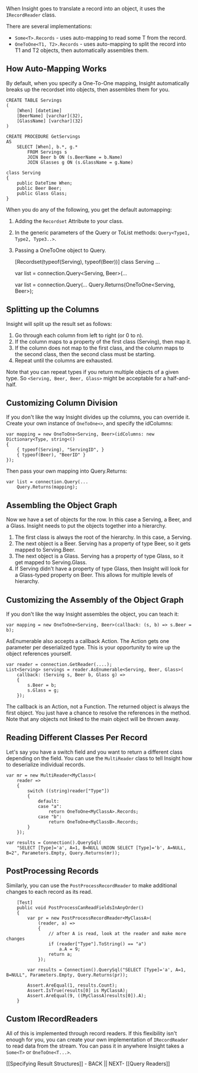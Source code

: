When Insight goes to translate a record into an object, it uses the `IRecordReader` class.

There are several implementations:

* `Some<T>.Records` - uses auto-mapping to read some T from the record.
* `OneToOne<T1, T2>.Records` - uses auto-mapping to split the record into T1 and T2 objects, then automatically assembles them.

## How Auto-Mapping Works ##

By default, when you specify a One-To-One mapping, Insight automatically breaks up the recordset into objects, then assembles them for you.

	CREATE TABLE Servings
	(
		[When] [datetime]
		[BeerName] [varchar](32),
		[GlassName] [varchar](32)
	)

	CREATE PROCEDURE GetServings
	AS
		SELECT [When], b.*, g.*
			FROM Servings s
			JOIN Beer b ON (s.BeerName = b.Name)
			JOIN Glasses g ON (s.GlassName = g.Name)

	class Serving
	{
		public DateTime When;
		public Beer Beer;
		public Glass Glass;
	}

When you do any of the following, you get the default automapping:

1. Adding the `Recordset` Attribute to your class.
2. In the generic parameters of the Query or ToList methods: `Query<Type1, Type2, Type3..>`.
3. Passing a OneToOne object to Query.

	[Recordset(typeof(Serving), typeof(Beer))]
	class Serving
	...

	var list = connection.Query<Serving, Beer>(...

	var list = connection.Query(...
		Query.Returns(OneToOne<Serving, Beer>);

## Splitting up the Columns ##

Insight will split up the result set as follows:

1. Go through each column from left to right (or 0 to n).
1. If the column maps to a property of the first class (Serving), then map it.
1. If the column does not map to the first class, and the column maps to the second class, then the second class must be starting.
1. Repeat until the columns are exhausted.

Note that you can repeat types if you return multiple objects of a given type. So `<Serving, Beer, Beer, Glass>` might be acceptable for a half-and-half.

## Customizing Column Division ##

If you don't like the way Insight divides up the columns, you can override it. Create your own instance of `OneToOne<>`, and specify the idColumns:

	var mapping = new OneToOne<Serving, Beer>(idColumns: new Dictionary<Type, string<()
	{
		{ typeof(Serving), "ServingID", }
		{ typeof(Beer), "BeerID" }
	});

Then pass your own mapping into Query.Returns:

	var list = connection.Query(...
		Query.Returns(mapping);

## Assembling the Object Graph ##

Now we have a set of objects for the row. In this case a Serving, a Beer, and a Glass. Insight needs to put the objects together into a hierarchy. 

1. The first class is always the root of the hierarchy. In this case, a Serving.
1. The next object is a Beer. Serving has a property of type Beer, so it gets mapped to Serving.Beer.
1. The next object is a Glass. Serving has a property of type Glass, so it get mapped to Serving.Glass.
1. If Serving didn't have a property of type Glass, then Insight will look for a Glass-typed property on Beer. This allows for multiple levels of hierarchy.

## Customizing the Assembly of the Object Graph ##

If you don't like the way Insight assembles the object, you can teach it:

	var mapping = new OneToOne<Serving, Beer>(callback: (s, b) => s.Beer = b);

AsEnumerable<T> also accepts a callback Action. The Action gets one parameter per deserialized type. This is your opportunity to wire up the object references yourself.

	var reader = connection.GetReader(....);
	List<Serving> servings = reader.AsEnumerable<Serving, Beer, Glass>(
		callback: (Serving s, Beer b, Glass g) =>
		{
			s.Beer = b;
			s.Glass = g;
		});

The callback is an Action, not a Function. The returned object is always the first object. You just have a chance to resolve the references in the method. Note that any objects not linked to the main object will be thrown away.

## Reading Different Classes Per Record ##

Let's say you have a switch field and you want to return a different class depending on the field. You can use the `MultiReader` class to tell Insight how to deserialize individual records.

	var mr = new MultiReader<MyClass>(
		reader =>
		{
			switch ((string)reader["Type"])
			{
				default:
				case "a":
					return OneToOne<MyClassA>.Records;
				case "b":
					return OneToOne<MyClassB>.Records;
			}
		});

	var results = Connection().QuerySql(
		"SELECT [Type]='a', A=1, B=NULL UNION SELECT [Type]='b', A=NULL, B=2", Parameters.Empty, Query.Returns(mr));

## PostProcessing Records ##

Similarly, you can use the `PostProcessRecordReader` to make additional changes to each record as its read.
 
		[Test]
		public void PostProcessCanReadFieldsInAnyOrder()
		{
			var pr = new PostProcessRecordReader<MyClassA>(
				(reader, a) =>
				{
					// after A is read, look at the reader and make more changes
					if (reader["Type"].ToString() == "a")
						a.A = 9;
					return a;
				});

			var results = Connection().QuerySql("SELECT [Type]='a', A=1, B=NULL", Parameters.Empty, Query.Returns(pr));

			Assert.AreEqual(1, results.Count);
			Assert.IsTrue(results[0] is MyClassA);
			Assert.AreEqual(9, ((MyClassA)results[0]).A);
		}

## Custom IRecordReaders ##

All of this is implemented through record readers. If this flexibility isn't enough for you, you can create your own implementation of `IRecordReader` to read data from the stream. You can pass it in anywhere Insight takes a `Some<T>` or `OneToOne<T...>`.

[[Specifying Result Structures]] - BACK || NEXT- [[Query Readers]]